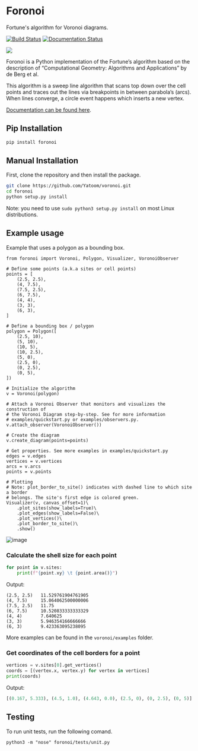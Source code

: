 # Foronoi
Fortune's algorithm for Voronoi diagrams. 

[![Build Status](https://travis-ci.org/Yatoom/voronoi.svg?branch=master)](https://travis-ci.org/Yatoom/voronoi)
[![Documentation Status](https://readthedocs.org/projects/voronoi/badge/?version=latest)](https://voronoi.readthedocs.io/en/latest/?badge=latest)


![](voronoi.gif)

Foronoi is a Python implementation of the Fortune’s algorithm based on the description of “Computational Geometry: Algorithms and Applications” by de Berg et al.

This algorithm is a sweep line algorithm that scans top down over the cell points and traces out the lines via breakpoints in between parabola’s (arcs). When lines converge, a circle event happens which inserts a new vertex.

[Documentation can be found here](https://voronoi.readthedocs.io/en/latest/).

## Pip Installation
```bash
pip install foronoi
```

## Manual Installation

First, clone the repository and then install the package.
```bash
git clone https://github.com/Yatoom/voronoi.git
cd foronoi
python setup.py install
```
Note: you need to use `sudo python3 setup.py install` on most Linux distributions.

## Example usage

Example that uses a polygon as a bounding box.

```python3
from foronoi import Voronoi, Polygon, Visualizer, VoronoiObserver

# Define some points (a.k.a sites or cell points)
points = [
    (2.5, 2.5),
    (4, 7.5),
    (7.5, 2.5),
    (6, 7.5),
    (4, 4),
    (3, 3),
    (6, 3),
]

# Define a bounding box / polygon
polygon = Polygon([
    (2.5, 10),
    (5, 10),
    (10, 5),
    (10, 2.5),
    (5, 0),
    (2.5, 0),
    (0, 2.5),
    (0, 5),
])

# Initialize the algorithm
v = Voronoi(polygon)

# Attach a Voronoi Observer that monitors and visualizes the construction of 
# the Voronoi Diagram step-by-step. See for more information 
# examples/quickstart.py or examples/observers.py.
v.attach_observer(VoronoiObserver())

# Create the diagram
v.create_diagram(points=points)

# Get properties. See more examples in examples/quickstart.py
edges = v.edges
vertices = v.vertices
arcs = v.arcs
points = v.points

# Plotting
# Note: plot_border_to_site() indicates with dashed line to which site a border 
# belongs. The site's first edge is colored green.
Visualizer(v, canvas_offset=1)\
    .plot_sites(show_labels=True)\
    .plot_edges(show_labels=False)\
    .plot_vertices()\
    .plot_border_to_site()\ 
    .show()

```
![image](https://user-images.githubusercontent.com/4205641/111237517-8a609800-85f5-11eb-8095-09001dd7b00e.png)



### Calculate the shell size for each point
```python
for point in v.sites:
    print(f"{point.xy} \t {point.area()}")
```
Output:
```
(2.5, 2.5) 	 11.529761904761905
(4, 7.5) 	 15.064062500000006
(7.5, 2.5) 	 11.75
(6, 7.5) 	 10.520833333333329
(4, 4) 	     7.640625
(3, 3) 	     5.946354166666666
(6, 3) 	     9.423363095238095
```

More examples can be found in the `voronoi/examples` folder.

### Get coordinates of the cell borders for a point
```python
vertices = v.sites[0].get_vertices()
coords = [(vertex.x, vertex.y) for vertex in vertices]
print(coords)
```
Output:
```python
[(0.167, 5.333), (4.5, 1.0), (4.643, 0.0), (2.5, 0), (0, 2.5), (0, 5)]
```

## Testing
To run unit tests, run the following comand.
```
python3 -m "nose" foronoi/tests/unit.py
```
